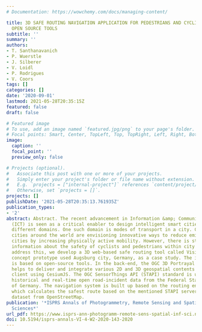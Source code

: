 ```yaml
---
# Documentation: https://wowchemy.com/docs/managing-content/

title: 3D SAFE ROUTING NAVIGATION APPLICATION FOR PEDESTRIANS AND CYCLISTS BASED ON
  OPEN SOURCE TOOLS
subtitle: ''
summary: ''
authors:
- T. Santhanavanich
- P. Wuerstle
- J. Silberer
- V. Loidl
- P. Rodrigues
- V. Coors
tags: []
categories: []
date: '2020-09-01'
lastmod: 2021-05-28T20:35:15Z
featured: false
draft: false

# Featured image
# To use, add an image named `featured.jpg/png` to your page's folder.
# Focal points: Smart, Center, TopLeft, Top, TopRight, Left, Right, BottomLeft, Bottom, BottomRight.
image:
  caption: ''
  focal_point: ''
  preview_only: false

# Projects (optional).
#   Associate this post with one or more of your projects.
#   Simply enter your project's folder or file name without extension.
#   E.g. `projects = ["internal-project"]` references `content/project/deep-learning/index.md`.
#   Otherwise, set `projects = []`.
projects: []
publishDate: '2021-05-28T20:35:13.761935Z'
publication_types:
- '2'
abstract: Abstract. The recent advancement in Information &amp; Communication Technology
  (ICT) is seen as a critical enabler to design intelligent smart cities targeting
  different domains. One such domain is modes of transport in a city. Currently, various
  cities around the world are envisioning innovative ways to reduce emissions in the
  cities by increasing physically active mobility. However, there is still limited
  information about the safety of cyclists and pedestrians within city limits. To
  address this, we develop a 3D web-based safe routing tool called Vision Zero. Our
  concept prototype used Augsburg city, Germany, as a case study. The implementation
  is based on open-source tools. In the back-end, the OGC 3D Portrayal Service standard
  helps to deliver and integrate various 2D and 3D geospatial contents on a web-based
  client using CesiumJS. The OGC SensorThings API (STAPI) standard is used to manage
  historical and real-time open road-incident data from the Federal Statistical Office
  of Germany. The navigation system is built up based on the routing engine pgRouting,
  which calculates the safest route based on the mentioned STAPI server and the road-network
  dataset from OpenStreetMap.
publication: '*ISPRS Annals of Photogrammetry, Remote Sensing and Spatial Information
  Sciences*'
url_pdf: https://www.isprs-ann-photogramm-remote-sens-spatial-inf-sci.net/VI-4-W2-2020/143/2020/
doi: 10.5194/isprs-annals-VI-4-W2-2020-143-2020
---
```

